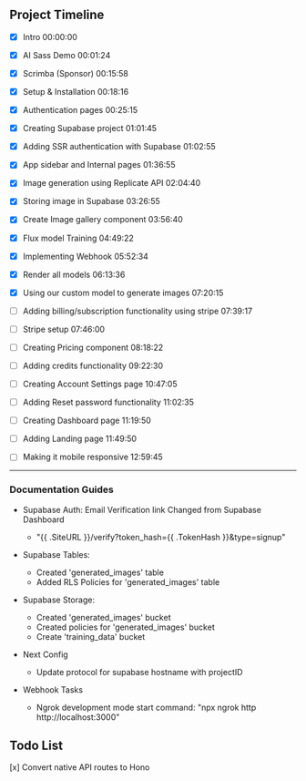 ## Project Timeline

- [x] Intro 00:00:00
- [x] AI Sass Demo 00:01:24
- [x] Scrimba (Sponsor) 00:15:58
- [x] Setup & Installation 00:18:16
- [x] Authentication pages 00:25:15
- [x] Creating Supabase project 01:01:45
- [x] Adding SSR authentication with Supabase 01:02:55
- [x] App sidebar and Internal pages 01:36:55
- [x] Image generation using Replicate API 02:04:40
- [x] Storing image in Supabase 03:26:55
- [x] Create Image gallery component 03:56:40
- [x] Flux model Training 04:49:22
- [x] Implementing Webhook 05:52:34
- [x] Render all models 06:13:36
- [x] Using our custom model to generate images 07:20:15

- [ ] Adding billing/subscription functionality using stripe 07:39:17

- [ ] Stripe setup 07:46:00
- [ ] Creating Pricing component 08:18:22
- [ ] Adding credits functionality 09:22:30
- [ ] Creating Account Settings page 10:47:05
- [ ] Adding Reset password functionality 11:02:35
- [ ] Creating Dashboard page 11:19:50
- [ ] Adding Landing page 11:49:50
- [ ] Making it mobile responsive 12:59:45

---

### Documentation Guides

- Supabase Auth: Email Verification link Changed from Supabase Dashboard

  - "{{ .SiteURL }}/verify?token_hash={{ .TokenHash }}&type=signup"

- Supabase Tables:

  - Created 'generated_images' table
  - Added RLS Policies for 'generated_images' table

- Supabase Storage:

  - Created 'generated_images' bucket
  - Created policies for 'generated_images' bucket
  - Create 'training_data' bucket

- Next Config

  - Update protocol for supabase hostname with projectID

- Webhook Tasks
  - Ngrok development mode start command: "npx ngrok http http://localhost:3000"

## Todo List

[x] Convert native API routes to Hono
